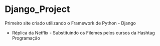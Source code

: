 # Django_Project
Primeiro site criado utilizando o Framework de Python - Django

- Réplica da Netflix - Substituindo os Filemes pelos cursos da Hashtag Programação


